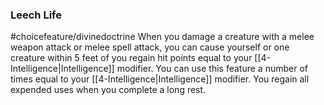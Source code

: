 ### Leech Life
#choicefeature/divinedoctrine
When you damage a creature with a melee weapon attack or melee spell attack, you can cause yourself or one creature within 5 feet of you regain hit points equal to your [[4-Intelligence|Intelligence]] modifier. You can use this feature a number of times equal to your [[4-Intelligence|Intelligence]] modifier. You regain all expended uses when you complete a long rest.